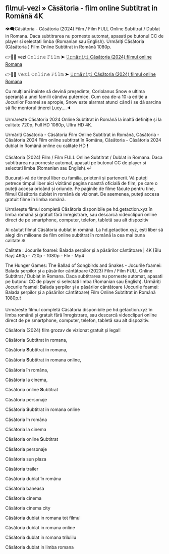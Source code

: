 ## 𝖿𝗂𝗅𝗆𝗎𝗅-𝗏𝖾𝗓𝗂 » 𝖢ă𝗌ă𝗍𝗈𝗋𝗂𝖺 - 𝖿𝗂𝗅𝗆 𝗈𝗇𝗅𝗂𝗇𝖾 𝖲𝗎𝖻𝗍𝗂𝗍𝗋𝖺𝗍 𝗂𝗇 𝖱𝗈𝗆â𝗇ă 4𝖪
👁‍🗨Căsătoria - Căsătoria (2024) Film / Film FULL Online Subtitrat / Dublat in Romana. Daca subtitrarea nu porneste automat, apasati pe butonul CC de player si selectati limba (Romanian sau English). Urmăriți Căsătoria (Căsătoria ) Film Online Subtitrat in Română 1080p.

👉📌✅ vezi 𝙾𝚗𝚕𝚒𝚗𝚎 𝙵𝚒𝚕𝚖 ➤ [𝚄𝚛𝚖ă𝚛𝚒ț𝚒 Căsătoria (2024) filmul online Romana](https://t.co/H5YRx4Ao4e)

👉📌✅ 𝚅𝚎𝚣𝚒 𝙾𝚗𝚕𝚒𝚗𝚎 𝙵𝚒𝚕𝚖 ➤ [𝚄𝚛𝚖ă𝚛𝚒ț𝚒 Căsătoria (2024) filmul online Romana](https://t.co/H5YRx4Ao4e)

Cu mulți ani înainte să devină președinte, Coriolanus Snow e ultima speranță a unei familii cândva puternice. Cum cea de-a 10-a ediție a Jocurilor Foamei se apropie, Snow este alarmat atunci când i se dă sarcina să fie mentorul tinerei Lucy....🔈

Urmărește Căsătoria 2024 Online Subtitrat in Română la înaltă definiție și la calitate 720p, Full HD 1080p, Ultra HD 4K.

Urmăriți Căsătoria - Căsătoria Film Online Subtitrat in Română, Căsătoria - Căsătoria 2024 Film online subtitrat în Româna, Căsătoria - Căsătoria 2024 dublat in Română online cu calitate HD️ ❗️

Căsătoria (2024) Film / Film FULL Online Subtitrat / Dublat in Romana. Daca subtitrarea nu porneste automat, apasati pe butonul CC de player si selectati limba (Romanian sau English).↩️

Bucurați-vă de timpul liber cu familia, prietenii și partenerii. Vă puteți petrece timpul liber aici vizitând pagina noastră oficială de film, pe care o puteți accesa oricând și oriunde. Pe paginile de filme făcute pentru tine, filmul Căsătoria dublat in română de vizionat. De asemenea, puteți accesa gratuit filme în limba română.

Urmărește filmul completă Căsătoria disponibile pe hd.getaction.xyz în limba română și gratuit fără înregistrare, sau descarcă videoclipuri online direct de pe smartphone, computer, telefon, tabletă sau alt dispozitiv 

Ai căutat filmul Căsătoria dublat in română. La hd.getaction.xyz, ești liber să alegi din milioane de film online subtitrat în română la cea mai buna calitate.✵

Calitate : Jocurile foamei: Balada șerpilor și a păsărilor cântătoare | 4K [Blu Ray] 460p - 720p - 1080p - Flv - Mp4

The Hunger Games: The Ballad of Songbirds and Snakes - Jocurile foamei: Balada șerpilor și a păsărilor cântătoare (2023) Film / Film FULL Online Subtitrat / Dublat in Romana. Daca subtitrarea nu porneste automat, apasati pe butonul CC de player si selectati limba (Romanian sau English). Urmăriți Jocurile foamei: Balada șerpilor și a păsărilor cântătoare (Jocurile foamei: Balada șerpilor și a păsărilor cântătoare) Film Online Subtitrat in Română 1080p.❗️

Urmărește filmul completă Căsătoria disponibile pe hd.getaction.xyz în limba română și gratuit fără înregistrare, sau descarcă videoclipuri online direct de pe smartphone, computer, telefon, tabletă sau alt dispozitiv.

Căsătoria (2024) film grozav de vizionat gratuit și legal!

Căsătoria Subtitrat in romana,

Căsătoria 𝐒ubtitrat in romana,

Căsătoria 𝐒ubtitrat in romana online,

Căsătoria în româna,

Căsătoria la cinema,

Căsătoria online 𝐒ubtitrat

Căsătoria personaje

Căsătoria 𝐒ubtitrat in romana online

Căsătoria în româna

Căsătoria la cinema

Căsătoria online 𝐒ubtitrat

Căsătoria personaje

Căsătoria sun plaza

Căsătoria trailer

Căsătoria dublat în româna

Căsătoria baneasa

Căsătoria cinema

Căsătoria cinema city

Căsătoria dublat in romana tot filmul

Căsătoria dublat in romana online

Căsătoria dublat in romana trilulilu

Căsătoria dublat in limba romana

